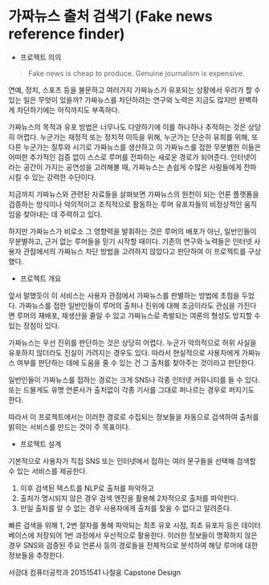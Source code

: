 # 가짜뉴스 출처 검색기 (Fake news reference finder)

* 프로젝트 의의

> Fake news is cheap to produce. Genuine journalism is expensive.

연예, 정치, 스포츠 등을 불문하고 여러가지 가짜뉴스가 유포되는 상황에서 우리가 할 수 있는 일은 무엇이 있을까?
가짜뉴스를 차단하려는 연구와 노력은 지금도 많지만 완벽하게 차단하기에는 아직까지도 부족하다.

가짜뉴스의 목적과 유포 방법은 너무나도 다양하기에 이를 하나하나 추적하는 것은 상당히 어렵다.
누군가는 재정적 또는 정치적 이득을 위해, 누군가는 단순히 유희를 위해, 또다른 누군가는 질투와 시기로 가짜뉴스를 생산하고
이 가짜뉴스를 접한 무분별한 이들은 어떠한 추가적인 검증 없이 스스로 루머를 전파하는 새로운 경로가 되어준다.
인터넷이라는 공간이 가지는 공연성을 고려해볼 때, 가짜뉴스는 손쉽게 수많은 사람들에게 전파시킬 수 있는 강력한 수단이다.

지금까지 가짜뉴스와 관련된 자료들을 살펴보면 가짜뉴스의 원천이 되는 언론 플랫폼을 검증하는 방식이나
악의적이고 조직적으로 활동하는 루머 유포자들의 비정상적인 움직임을 찾아내는 데 주력하고 있다.

하지만 가짜뉴스가 비로소 그 영향력을 발휘하는 것은 루머의 배포가 아닌,
일반인들이 무분별하고, 근거 없는 루머들을 믿기 시작할 때이다.
기존의 연구와 노력들은 인터넷 사용자 관점에서의 가짜뉴스 차단 방법을 고려하지 않았다고 판단하여 이 프로젝트를 구상했다.


* 프로젝트 개요

앞서 말했듯이 이 서비스는 사용자 관점에서 가짜뉴스를 판별하는 방법에 초점을 두었다.
가짜뉴스를 접한 일반인들이 루머의 출처나 진위에 대해 조금이라도 관심을 가진다면 루머의 재배포, 재생산을 줄일 수 있고
가짜뉴스로 촉발되는 여론의 형성도 방지할 수 있는 장점이 있다.

가짜뉴스는 우선 진위를 판단하는 것은 상당히 어렵다.
누군가 악의적으로 허위 사실을 유포하지 않더라도 진실이 가려지는 경우도 있다.
따라서 현실적으로 사용자에게 가짜뉴스 여부를 판단하는 데에 도움을 줄 수 있는 건 그 출처를 찾아주는 것이라고 판단한다.

일반인들이 가짜뉴스를 접하는 경로는 크게 SNS나 각종 인터넷 커뮤니티를 들 수 있다.
또는 드물게도 유명 언론사가 출처없이 각종 기사를 그대로 퍼나르는 경우로 퍼지기도 한다.

따라서 이 프로젝트에서는 이러한 경로로 수집되는 정보들을 자동으로 검색하여 출처를 밝히는 서비스를 만드는 것이 주 목표이다.

* 프로젝트 설계

기본적으로 사용자가 직접 SNS 또는 인터넷에서 접하는 여러 문구들을 선택해 검색할 수 있는 서비스를 제공한다.

1. 이후 검색된 텍스트를 NLP로 출처를 파악하고
2. 출처가 명시되지 않은 경우 검색 엔진을 활용해 2차적으로 출처를 파악한다.
3. 만일 출처를 알 수 없는 경우 사용자에게 출처를 찾을 수 없다고 알려준다.

빠른 검색을 위해 1, 2번 절차를 통해 파악되는 최초 유포 시점, 최초 유포자 등은 데이터베이스에 저장되어 1번 과정에서 우선적으로 활용한다.
이러한 정보들이 명확하지 않은 경우 SNS와 검증된 주요 언론사 등의 경로들을 전체적으로 분석하여 해당 루머에 대한 정보들을 추정한다.


서강대 컴퓨터공학과 20151541 나철웅
Capstone Design
